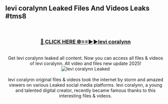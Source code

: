 ## levi coralynn Leaked Files And Videos Leaks #tms8
<br>
<div align="center">
<h3><a href="https://watchclip.my.id/levi coralynn" rel="nofollow">🔴 CLICK HERE 🌐==►►levi coralynn</a></h3>
<br>
Get levi coralynn leaked all content. Now you can access all files & videos of levi coralynn. All video and files new update 2025!
<br>
<a href="https://watchclip.my.id/levi coralynn" rel="nofollow" data-target="animated-image.originalLink"><img src="https://i.ibb.co.com/WyWwxjT/player-gif2.gif" alt="levi coralynn Leaked" style="max-width: 100%; display: inline-block;" data-target="animated-image.originalImage"></a>
<br><br>
levi coralynn original files & videos took the internet by storm and amazed viewers on various Leaked social media platforms. levi coralynn, a young and talented digital creator, recently became famous thanks to this interesting files & videos.
</div>
<br>